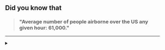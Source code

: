 ## Did you know that

<h3>
  <blockquote>
<!--START_SECTION:debris-->                                                                                                                                                                                                                                                          
"Average number of people airborne over the US any given hour: 61,000."
<!--END_SECTION:debris-->
  </blockquote>
</h3>

-----

<details>
  <summary></summary>

<img src="https://github-readme-stats.vercel.app/api?show_icons=true&hide=issues&username=ekickx"> <img src="https://github-readme-stats.vercel.app/api/top-langs/?layout=compact&username=ekickx">

</details>
